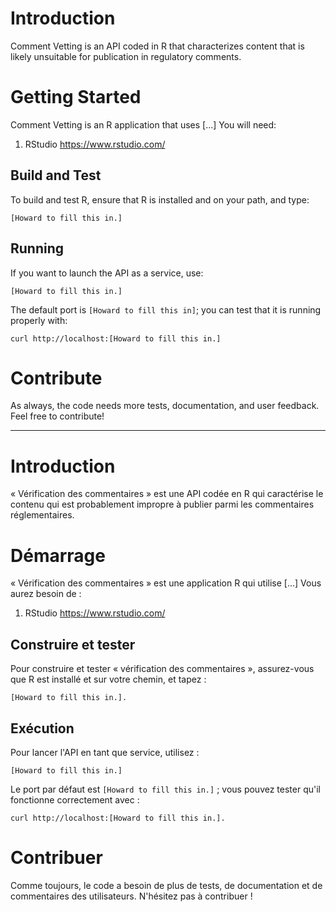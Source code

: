 # Introduction 
Comment Vetting is an API coded in R that characterizes content that is likely unsuitable for publication in regulatory comments.

# Getting Started
Comment Vetting is an R application that uses [...] You will need:
1.	RStudio https://www.rstudio.com/

## Build and Test
To build and test R, ensure that R is installed and on your path, and type:
```
[Howard to fill this in.]
``` 
## Running
If you want to launch the API as a service, use:
```
[Howard to fill this in.]
``` 

The default port is `[Howard to fill this in]`; you can test that it is running properly with:

```
curl http://localhost:[Howard to fill this in.]
```

# Contribute
As always, the code needs more tests, documentation, and user feedback. Feel free to contribute!

-------------------
# Introduction 
« Vérification des commentaires » est une API codée en R qui caractérise le contenu qui est probablement impropre à publier parmi les commentaires réglementaires.

# Démarrage
« Vérification des commentaires » est une application R qui utilise [...] Vous aurez besoin de :
1.	RStudio https://www.rstudio.com/

## Construire et tester
Pour construire et tester « vérification des commentaires », assurez-vous que R est installé et sur votre chemin, et tapez :
```
[Howard to fill this in.].
``` 
## Exécution
Pour lancer l'API en tant que service, utilisez :
```
[Howard to fill this in.]
``` 

Le port par défaut est `[Howard to fill this in.]` ; vous pouvez tester qu'il fonctionne correctement avec :

```
curl http://localhost:[Howard to fill this in.].
```

# Contribuer
Comme toujours, le code a besoin de plus de tests, de documentation et de commentaires des utilisateurs. N'hésitez pas à contribuer !